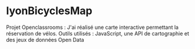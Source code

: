 # lyonBicyclesMap
Projet Openclassrooms : J'ai réalisé une carte interactive permettant la réservation de vélos. Outils utilisés : JavaScript, une API de cartographie et des jeux de données Open Data
